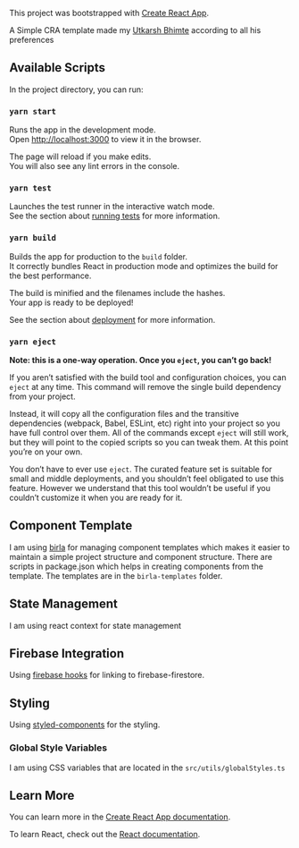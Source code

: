 This project was bootstrapped with [Create React App](https://github.com/facebook/create-react-app).

A Simple CRA template made my [Utkarsh Bhimte](https://twitter.com/bhimtebhaisaab) according to all his preferences

## Available Scripts

In the project directory, you can run:

### `yarn start`

Runs the app in the development mode.<br />
Open [http://localhost:3000](http://localhost:3000) to view it in the browser.

The page will reload if you make edits.<br />
You will also see any lint errors in the console.

### `yarn test`

Launches the test runner in the interactive watch mode.<br />
See the section about [running tests](https://facebook.github.io/create-react-app/docs/running-tests) for more information.

### `yarn build`

Builds the app for production to the `build` folder.<br />
It correctly bundles React in production mode and optimizes the build for the best performance.

The build is minified and the filenames include the hashes.<br />
Your app is ready to be deployed!

See the section about [deployment](https://facebook.github.io/create-react-app/docs/deployment) for more information.

### `yarn eject`

**Note: this is a one-way operation. Once you `eject`, you can’t go back!**

If you aren’t satisfied with the build tool and configuration choices, you can `eject` at any time. This command will remove the single build dependency from your project.

Instead, it will copy all the configuration files and the transitive dependencies (webpack, Babel, ESLint, etc) right into your project so you have full control over them. All of the commands except `eject` will still work, but they will point to the copied scripts so you can tweak them. At this point you’re on your own.

You don’t have to ever use `eject`. The curated feature set is suitable for small and middle deployments, and you shouldn’t feel obligated to use this feature. However we understand that this tool wouldn’t be useful if you couldn’t customize it when you are ready for it.

## Component Template

I am using [birla](https://www.npmjs.com/package/birla) for managing component templates which makes it easier to maintain a simple project structure and component structure. There are scripts in package.json which helps in creating components from the template. The templates are in the `birla-templates` folder.

## State Management

I am using react context for state management

## Firebase Integration

Using [firebase hooks](https://www.npmjs.com/package/react-firebase-hooks) for linking to firebase-firestore.

## Styling

Using [styled-components](https://www.npmjs.com/package/styled-components) for the styling.

### Global Style Variables

I am using CSS variables that are located in the `src/utils/globalStyles.ts`

## Learn More

You can learn more in the [Create React App documentation](https://facebook.github.io/create-react-app/docs/getting-started).

To learn React, check out the [React documentation](https://reactjs.org/).
